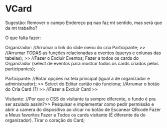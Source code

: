 # VCard

Sugestão: Remover o campo Endereço pq nao faz mt sentido, mas será que da mt trabalho? 

O que falta fazer:

Organizador:
//Arrumar o link do slide menu do cria Participante; >>
//Arrumar TODAS as funções relacionadas a eventos (querys e colunas das tabelas); >>
//Fazer o Excluir Eventos;
Fazer a todos os cards do Organizador (select de eventos para mostrar todos os cards criados pelos participantes);

Participante:
//Botar opções na tela principal (igual a de organizador e administrador); >>
Select do Editar cartão não funciona;
//Arrumar o botão do Cria Card (?) >>
//Fazer a Excluir Card >>

Visitante:
//Por que o CSS do visitante ta sempre diferente, o fundo é pra ser azulado assim?>>
Pesquisar e implementar como pedir permissão e abrir a camera do dispositivo ao clicar no botão de Escanear QRcode
Fazer a Meus favoritos
Fazer a Todos os cards visitante (É diferente da do organizador).
Tirar o coração do Card;


